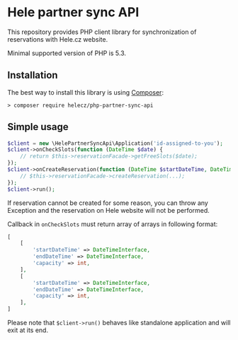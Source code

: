 # Hele partner sync API

This repository provides PHP client library for synchronization of reservations with Hele.cz website.

Minimal supported version of PHP is 5.3.

## Installation

The best way to install this library is using [Composer](http://getcomposer.org/):

```
> composer require helecz/php-partner-sync-api
```

## Simple usage

```php
$client = new \HelePartnerSyncApi\Application('id-assigned-to-you');
$client->onCheckSlots(function (DateTime $date) {
    // return $this->reservationFacade->getFreeSlots($date);
});
$client->onCreateReservation(function (DateTime $startDateTime, DateTime $endDateTime, $quantity, array $parameters) {
    // $this->reservationFacade->createReservation(...);
});
$client->run();
```

If reservation cannot be created for some reason, you can throw any Exception and the reservation on Hele website will not be performed.

Callback in `onCheckSlots` must return array of arrays in following format:

```php
[
    [
        'startDateTime' => DateTimeInterface,
        'endDateTime' => DateTimeInterface,
        'capacity' => int,
    ],
    [
        'startDateTime' => DateTimeInterface,
        'endDateTime' => DateTimeInterface,
        'capacity' => int,
    ],
]
```

Please note that `$client->run()` behaves like standalone application and will exit at its end.
